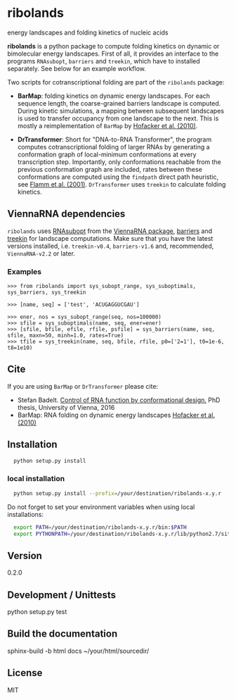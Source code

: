 # ribolands 
energy landscapes and folding kinetics of nucleic acids

**ribolands** is a python package to compute folding kinetics on dynamic or
bimolecular energy landscapes. First of all, it provides an interface to the
programs `RNAsubopt`, `barriers` and `treekin`, which have to installed
separately. See below for an example workflow.

Two scripts for cotranscriptional folding are part of the `ribolands` package: 

  * **BarMap**: folding kinetics on dynamic energy landscapes. For each
    sequence length, the coarse-grained barriers landscape is computed. During
    kinetic simulations, a mapping between subsequent landscapes is used to
    transfer occupancy from one landscape to the next. This is mostly a
    reimplementation of `BarMap` by [Hofacker et al. (2010)].

  * **DrTransformer**: Short for "DNA-to-RNA Transformer", the program
    computes cotranscriptional folding of larger RNAs by generating a
    conformation graph of local-minimum conformations at every transcription
    step. Importantly, only conformations reachable from the previous
    conformation graph are included, rates between these conformations are
    computed using the `findpath` direct path heuristic, see [Flamm et al.
    (2001)]. `DrTransformer` uses `treekin` to calculate folding kinetics.

## ViennaRNA dependencies
`ribolands` uses [RNAsubopt] from the [ViennaRNA package], [barriers] and
[treekin] for landscape computations. Make sure that you have the latest
versions installed, i.e. `treekin-v0.4`, `barriers-v1.6` and, recommended,
`ViennaRNA-v2.2` or later.

### Examples
```
>>> from ribolands import sys_subopt_range, sys_suboptimals, sys_barriers, sys_treekin

>>> [name, seq] = ['test', 'ACUGAGGUCGAU']

>>> ener, nos = sys_subopt_range(seq, nos=100000)
>>> sfile = sys_suboptimals(name, seq, ener=ener)
>>> [sfile, bfile, efile, rfile, psfile] = sys_barriers(name, seq, sfile, maxn=50, minh=1.0, rates=True)
>>> tfile = sys_treekin(name, seq, bfile, rfile, p0=['2=1'], t0=1e-6, t8=1e10)
```

## Cite
If you are using `BarMap` or `DrTransformer` please cite: 
  - Stefan Badelt. [Control of RNA function by conformational design.] PhD thesis, University of Vienna, 2016
  - BarMap: RNA folding on dynamic energy landscapes [Hofacker et al. (2010)] 

## Installation
```sh
  python setup.py install
```

### local installation
```sh
  python setup.py install --prefix=/your/destination/ribolands-x.y.r
```
Do not forget to set your environment variables when using local installations:
```sh
  export PATH=/your/destination/ribolands-x.y.r/bin:$PATH
  export PYTHONPATH=/your/destination/ribolands-x.y.r/lib/python2.7/site-packages/:$PYTHONPATH
```
  
## Version
0.2.0

## Development / Unittests
  python setup.py test

## Build the documentation
  sphinx-build -b html docs ~/your/html/sourcedir/

## License
MIT

[//]: References
[Hofacker et al. (2010)]: <http://dx.doi.org/10.1261%2Frna.2093310>
[Flamm et al. (2001)]: <http://rnajournal.cshlp.org/content/7/2/254.short>

[ViennaRNA package]: <http://www.tbi.univie.ac.at/RNA>
[RNAsubopt]: <http://www.tbi.univie.ac.at/RNA/RNAsubopt.1.html>
[barriers]: <http://www.tbi.univie.ac.at/RNA/Barriers>
[treekin]: <http://www.tbi.univie.ac.at/RNA/Treekin>

[Control of RNA function by conformational design.]: <http://www.tbi.univie.ac.at/newpapers/pdfs/TBI-t-2016-1.pdf>

[ribolands]: <https://www.tbi.univie.ac.at/RNA/ribolands>

